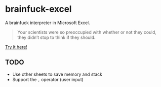 # brainfuck-excel

A brainfuck interpreter in Microsoft Excel.

> Your scientists were so preoccupied with whether or not they could, they didn’t stop to think if they should.

[Try it here!](https://docs.google.com/spreadsheets/d/1jM3uDts4-NAEBKoTjXUl6loZ80uriQ5JJknW4EYtlEI/edit?usp=sharing)

## TODO
- Use other sheets to save memory and stack
- Support the `,` operator (user input)

